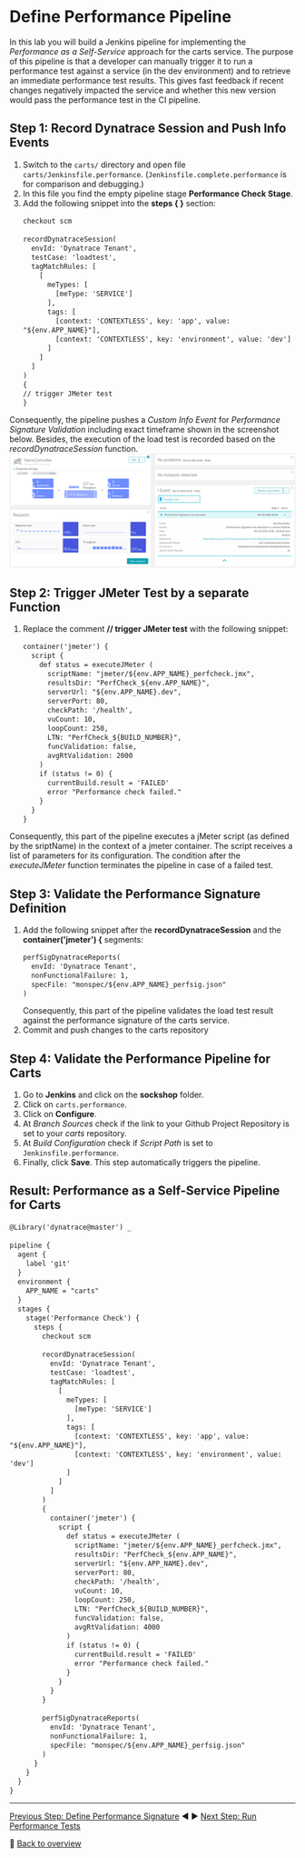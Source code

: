 # Define Performance Pipeline

In this lab you will build a Jenkins pipeline for implementing the *Performance as a Self-Service* approach for the carts service. The purpose of this pipeline is that a developer can manually trigger it to run a performance test against a service (in the dev environment) and to retrieve an immediate performance test results. This gives fast feedback if recent changes negatively impacted the service and whether this new version would pass the performance test in the CI pipeline.

## Step 1: Record Dynatrace Session and Push Info Events
1. Switch to the `carts/` directory and open file `carts/Jenkinsfile.performance`. (`Jenkinsfile.complete.performance` is for comparison and debugging.)
1. In this file you find the empty pipeline stage **Performance Check Stage**.
1. Add the following snippet into the **steps { }** section:
    ```
    checkout scm

    recordDynatraceSession(
      envId: 'Dynatrace Tenant',
      testCase: 'loadtest',
      tagMatchRules: [
        [
          meTypes: [
            [meType: 'SERVICE']
          ],
          tags: [
            [context: 'CONTEXTLESS', key: 'app', value: "${env.APP_NAME}"],
            [context: 'CONTEXTLESS', key: 'environment', value: 'dev']
          ]
        ]
      ]
    ) 
    {
    // trigger JMeter test
    }  
    ```
Consequently, the pipeline pushes a *Custom Info Event* for *Performance Signature Validation* including exact timeframe shown in the screenshot below. Besides, the execution of the load test is recorded based on the *recordDynatraceSession* function. 
![performance_signature_event](../assets/performance_signature_event.png)

## Step 2: Trigger JMeter Test by a separate Function
1. Replace the comment **// trigger JMeter test** with the following snippet:
    ```
    container('jmeter') {
      script {
        def status = executeJMeter ( 
          scriptName: "jmeter/${env.APP_NAME}_perfcheck.jmx",
          resultsDir: "PerfCheck_${env.APP_NAME}",
          serverUrl: "${env.APP_NAME}.dev", 
          serverPort: 80,
          checkPath: '/health',
          vuCount: 10,
          loopCount: 250,
          LTN: "PerfCheck_${BUILD_NUMBER}",
          funcValidation: false,
          avgRtValidation: 2000
        )
        if (status != 0) {
          currentBuild.result = 'FAILED'
          error "Performance check failed."
        }
      }
    }
    ```
Consequently, this part of the pipeline executes a jMeter script (as defined by the sriptName) in the context of a jmeter container. The script receives a list of parameters for its configuration. The condition after the *executeJMeter* function terminates the pipeline in case of a failed test.  

## Step 3: Validate the Performance Signature Definition
1. Add the following snippet after the **recordDynatraceSession** and the **container('jmeter') {** segments:
    ```
    perfSigDynatraceReports(
      envId: 'Dynatrace Tenant', 
      nonFunctionalFailure: 1, 
      specFile: "monspec/${env.APP_NAME}_perfsig.json"
    ) 
    ```
    Consequently, this part of the pipeline validates the load test result against the performance signature of the carts service.
1. Commit and push changes to the carts repository

## Step 4: Validate the Performance Pipeline for Carts
1. Go to  **Jenkins** and click on the **sockshop** folder.
1. Click on `carts.performance`.
1. Click on **Configure**.
1. At *Branch Sources* check if the link to your Github Project Repository is set to your *carts* repository.
1. At *Build Configuration* check if *Script Path* is set to `Jenkinsfile.performance`.
1. Finally, click **Save**. This step automatically triggers the pipeline.

## Result: Performance as a Self-Service Pipeline for Carts
```
@Library('dynatrace@master') _

pipeline {
  agent {
    label 'git'
  }
  environment {
    APP_NAME = "carts"
  }
  stages {
    stage('Performance Check') {
      steps {
        checkout scm

        recordDynatraceSession(
          envId: 'Dynatrace Tenant',
          testCase: 'loadtest',
          tagMatchRules: [
            [
              meTypes: [
                [meType: 'SERVICE']
              ],
              tags: [
                [context: 'CONTEXTLESS', key: 'app', value: "${env.APP_NAME}"],
                [context: 'CONTEXTLESS', key: 'environment', value: 'dev']
              ]
            ]
          ]
        ) 
        {
          container('jmeter') {
            script {
              def status = executeJMeter ( 
                scriptName: "jmeter/${env.APP_NAME}_perfcheck.jmx",
                resultsDir: "PerfCheck_${env.APP_NAME}",
                serverUrl: "${env.APP_NAME}.dev", 
                serverPort: 80,
                checkPath: '/health',
                vuCount: 10,
                loopCount: 250,
                LTN: "PerfCheck_${BUILD_NUMBER}",
                funcValidation: false,
                avgRtValidation: 4000
              )
              if (status != 0) {
                currentBuild.result = 'FAILED'
                error "Performance check failed."
              }
            }
          }
        }

        perfSigDynatraceReports(
          envId: 'Dynatrace Tenant', 
          nonFunctionalFailure: 1, 
          specFile: "monspec/${env.APP_NAME}_perfsig.json"
        ) 
      }
    }
  }
}
```

---

[Previous Step: Define Performance Signature](../03_Define_Performance_Signature) :arrow_backward: :arrow_forward: [Next Step: Run Performance Tests](../05_Run_Performance_Tests)

:arrow_up_small: [Back to overview](../)
